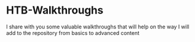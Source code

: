 # HTB-Walkthroughs
I share with you some valuable walkthroughs that will help on the way 
I will add to the repository  from basics to advanced content
